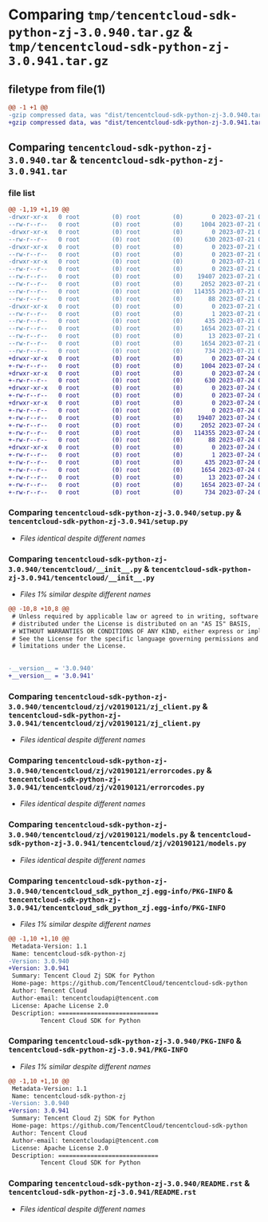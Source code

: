 # Comparing `tmp/tencentcloud-sdk-python-zj-3.0.940.tar.gz` & `tmp/tencentcloud-sdk-python-zj-3.0.941.tar.gz`

## filetype from file(1)

```diff
@@ -1 +1 @@
-gzip compressed data, was "dist/tencentcloud-sdk-python-zj-3.0.940.tar", last modified: Fri Jul 21 00:56:34 2023, max compression
+gzip compressed data, was "dist/tencentcloud-sdk-python-zj-3.0.941.tar", last modified: Mon Jul 24 00:48:59 2023, max compression
```

## Comparing `tencentcloud-sdk-python-zj-3.0.940.tar` & `tencentcloud-sdk-python-zj-3.0.941.tar`

### file list

```diff
@@ -1,19 +1,19 @@
-drwxr-xr-x   0 root         (0) root         (0)        0 2023-07-21 00:56:34.000000 tencentcloud-sdk-python-zj-3.0.940/
--rw-r--r--   0 root         (0) root         (0)     1004 2023-07-21 00:56:34.000000 tencentcloud-sdk-python-zj-3.0.940/setup.py
-drwxr-xr-x   0 root         (0) root         (0)        0 2023-07-21 00:56:34.000000 tencentcloud-sdk-python-zj-3.0.940/tencentcloud/
--rw-r--r--   0 root         (0) root         (0)      630 2023-07-21 00:56:34.000000 tencentcloud-sdk-python-zj-3.0.940/tencentcloud/__init__.py
-drwxr-xr-x   0 root         (0) root         (0)        0 2023-07-21 00:56:34.000000 tencentcloud-sdk-python-zj-3.0.940/tencentcloud/zj/
--rw-r--r--   0 root         (0) root         (0)        0 2023-07-21 00:56:34.000000 tencentcloud-sdk-python-zj-3.0.940/tencentcloud/zj/__init__.py
-drwxr-xr-x   0 root         (0) root         (0)        0 2023-07-21 00:56:34.000000 tencentcloud-sdk-python-zj-3.0.940/tencentcloud/zj/v20190121/
--rw-r--r--   0 root         (0) root         (0)        0 2023-07-21 00:56:34.000000 tencentcloud-sdk-python-zj-3.0.940/tencentcloud/zj/v20190121/__init__.py
--rw-r--r--   0 root         (0) root         (0)    19407 2023-07-21 00:56:34.000000 tencentcloud-sdk-python-zj-3.0.940/tencentcloud/zj/v20190121/zj_client.py
--rw-r--r--   0 root         (0) root         (0)     2052 2023-07-21 00:56:34.000000 tencentcloud-sdk-python-zj-3.0.940/tencentcloud/zj/v20190121/errorcodes.py
--rw-r--r--   0 root         (0) root         (0)   114355 2023-07-21 00:56:34.000000 tencentcloud-sdk-python-zj-3.0.940/tencentcloud/zj/v20190121/models.py
--rw-r--r--   0 root         (0) root         (0)       88 2023-07-21 00:56:34.000000 tencentcloud-sdk-python-zj-3.0.940/setup.cfg
-drwxr-xr-x   0 root         (0) root         (0)        0 2023-07-21 00:56:34.000000 tencentcloud-sdk-python-zj-3.0.940/tencentcloud_sdk_python_zj.egg-info/
--rw-r--r--   0 root         (0) root         (0)        1 2023-07-21 00:56:34.000000 tencentcloud-sdk-python-zj-3.0.940/tencentcloud_sdk_python_zj.egg-info/dependency_links.txt
--rw-r--r--   0 root         (0) root         (0)      435 2023-07-21 00:56:34.000000 tencentcloud-sdk-python-zj-3.0.940/tencentcloud_sdk_python_zj.egg-info/SOURCES.txt
--rw-r--r--   0 root         (0) root         (0)     1654 2023-07-21 00:56:34.000000 tencentcloud-sdk-python-zj-3.0.940/tencentcloud_sdk_python_zj.egg-info/PKG-INFO
--rw-r--r--   0 root         (0) root         (0)       13 2023-07-21 00:56:34.000000 tencentcloud-sdk-python-zj-3.0.940/tencentcloud_sdk_python_zj.egg-info/top_level.txt
--rw-r--r--   0 root         (0) root         (0)     1654 2023-07-21 00:56:34.000000 tencentcloud-sdk-python-zj-3.0.940/PKG-INFO
--rw-r--r--   0 root         (0) root         (0)      734 2023-07-21 00:56:34.000000 tencentcloud-sdk-python-zj-3.0.940/README.rst
+drwxr-xr-x   0 root         (0) root         (0)        0 2023-07-24 00:48:59.000000 tencentcloud-sdk-python-zj-3.0.941/
+-rw-r--r--   0 root         (0) root         (0)     1004 2023-07-24 00:48:59.000000 tencentcloud-sdk-python-zj-3.0.941/setup.py
+drwxr-xr-x   0 root         (0) root         (0)        0 2023-07-24 00:48:59.000000 tencentcloud-sdk-python-zj-3.0.941/tencentcloud/
+-rw-r--r--   0 root         (0) root         (0)      630 2023-07-24 00:48:59.000000 tencentcloud-sdk-python-zj-3.0.941/tencentcloud/__init__.py
+drwxr-xr-x   0 root         (0) root         (0)        0 2023-07-24 00:48:59.000000 tencentcloud-sdk-python-zj-3.0.941/tencentcloud/zj/
+-rw-r--r--   0 root         (0) root         (0)        0 2023-07-24 00:48:59.000000 tencentcloud-sdk-python-zj-3.0.941/tencentcloud/zj/__init__.py
+drwxr-xr-x   0 root         (0) root         (0)        0 2023-07-24 00:48:59.000000 tencentcloud-sdk-python-zj-3.0.941/tencentcloud/zj/v20190121/
+-rw-r--r--   0 root         (0) root         (0)        0 2023-07-24 00:48:59.000000 tencentcloud-sdk-python-zj-3.0.941/tencentcloud/zj/v20190121/__init__.py
+-rw-r--r--   0 root         (0) root         (0)    19407 2023-07-24 00:48:59.000000 tencentcloud-sdk-python-zj-3.0.941/tencentcloud/zj/v20190121/zj_client.py
+-rw-r--r--   0 root         (0) root         (0)     2052 2023-07-24 00:48:59.000000 tencentcloud-sdk-python-zj-3.0.941/tencentcloud/zj/v20190121/errorcodes.py
+-rw-r--r--   0 root         (0) root         (0)   114355 2023-07-24 00:48:59.000000 tencentcloud-sdk-python-zj-3.0.941/tencentcloud/zj/v20190121/models.py
+-rw-r--r--   0 root         (0) root         (0)       88 2023-07-24 00:48:59.000000 tencentcloud-sdk-python-zj-3.0.941/setup.cfg
+drwxr-xr-x   0 root         (0) root         (0)        0 2023-07-24 00:48:59.000000 tencentcloud-sdk-python-zj-3.0.941/tencentcloud_sdk_python_zj.egg-info/
+-rw-r--r--   0 root         (0) root         (0)        1 2023-07-24 00:48:59.000000 tencentcloud-sdk-python-zj-3.0.941/tencentcloud_sdk_python_zj.egg-info/dependency_links.txt
+-rw-r--r--   0 root         (0) root         (0)      435 2023-07-24 00:48:59.000000 tencentcloud-sdk-python-zj-3.0.941/tencentcloud_sdk_python_zj.egg-info/SOURCES.txt
+-rw-r--r--   0 root         (0) root         (0)     1654 2023-07-24 00:48:59.000000 tencentcloud-sdk-python-zj-3.0.941/tencentcloud_sdk_python_zj.egg-info/PKG-INFO
+-rw-r--r--   0 root         (0) root         (0)       13 2023-07-24 00:48:59.000000 tencentcloud-sdk-python-zj-3.0.941/tencentcloud_sdk_python_zj.egg-info/top_level.txt
+-rw-r--r--   0 root         (0) root         (0)     1654 2023-07-24 00:48:59.000000 tencentcloud-sdk-python-zj-3.0.941/PKG-INFO
+-rw-r--r--   0 root         (0) root         (0)      734 2023-07-24 00:48:59.000000 tencentcloud-sdk-python-zj-3.0.941/README.rst
```

### Comparing `tencentcloud-sdk-python-zj-3.0.940/setup.py` & `tencentcloud-sdk-python-zj-3.0.941/setup.py`

 * *Files identical despite different names*

### Comparing `tencentcloud-sdk-python-zj-3.0.940/tencentcloud/__init__.py` & `tencentcloud-sdk-python-zj-3.0.941/tencentcloud/__init__.py`

 * *Files 1% similar despite different names*

```diff
@@ -10,8 +10,8 @@
 # Unless required by applicable law or agreed to in writing, software
 # distributed under the License is distributed on an "AS IS" BASIS,
 # WITHOUT WARRANTIES OR CONDITIONS OF ANY KIND, either express or implied.
 # See the License for the specific language governing permissions and
 # limitations under the License.
 
 
-__version__ = '3.0.940'
+__version__ = '3.0.941'
```

### Comparing `tencentcloud-sdk-python-zj-3.0.940/tencentcloud/zj/v20190121/zj_client.py` & `tencentcloud-sdk-python-zj-3.0.941/tencentcloud/zj/v20190121/zj_client.py`

 * *Files identical despite different names*

### Comparing `tencentcloud-sdk-python-zj-3.0.940/tencentcloud/zj/v20190121/errorcodes.py` & `tencentcloud-sdk-python-zj-3.0.941/tencentcloud/zj/v20190121/errorcodes.py`

 * *Files identical despite different names*

### Comparing `tencentcloud-sdk-python-zj-3.0.940/tencentcloud/zj/v20190121/models.py` & `tencentcloud-sdk-python-zj-3.0.941/tencentcloud/zj/v20190121/models.py`

 * *Files identical despite different names*

### Comparing `tencentcloud-sdk-python-zj-3.0.940/tencentcloud_sdk_python_zj.egg-info/PKG-INFO` & `tencentcloud-sdk-python-zj-3.0.941/tencentcloud_sdk_python_zj.egg-info/PKG-INFO`

 * *Files 1% similar despite different names*

```diff
@@ -1,10 +1,10 @@
 Metadata-Version: 1.1
 Name: tencentcloud-sdk-python-zj
-Version: 3.0.940
+Version: 3.0.941
 Summary: Tencent Cloud Zj SDK for Python
 Home-page: https://github.com/TencentCloud/tencentcloud-sdk-python
 Author: Tencent Cloud
 Author-email: tencentcloudapi@tencent.com
 License: Apache License 2.0
 Description: ============================
         Tencent Cloud SDK for Python
```

### Comparing `tencentcloud-sdk-python-zj-3.0.940/PKG-INFO` & `tencentcloud-sdk-python-zj-3.0.941/PKG-INFO`

 * *Files 1% similar despite different names*

```diff
@@ -1,10 +1,10 @@
 Metadata-Version: 1.1
 Name: tencentcloud-sdk-python-zj
-Version: 3.0.940
+Version: 3.0.941
 Summary: Tencent Cloud Zj SDK for Python
 Home-page: https://github.com/TencentCloud/tencentcloud-sdk-python
 Author: Tencent Cloud
 Author-email: tencentcloudapi@tencent.com
 License: Apache License 2.0
 Description: ============================
         Tencent Cloud SDK for Python
```

### Comparing `tencentcloud-sdk-python-zj-3.0.940/README.rst` & `tencentcloud-sdk-python-zj-3.0.941/README.rst`

 * *Files identical despite different names*

